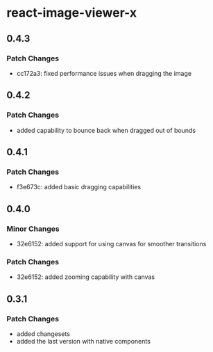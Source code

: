 # react-image-viewer-x

## 0.4.3

### Patch Changes

- cc172a3: fixed performance issues when dragging the image

## 0.4.2

### Patch Changes

- added capability to bounce back when dragged out of bounds

## 0.4.1

### Patch Changes

- f3e673c: added basic dragging capabilities

## 0.4.0

### Minor Changes

- 32e6152: added support for using canvas for smoother transitions

### Patch Changes

- 32e6152: added zooming capability with canvas

## 0.3.1

### Patch Changes

- added changesets
- added the last version with native components
